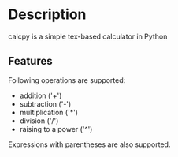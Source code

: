 # Description
calcpy is a simple tex-based calculator in Python
## Features
Following operations are supported:  
- addition ('+')  
- subtraction ('-')  
- multiplication ('*')  
- division ('/')  
- raising to a power ('^')  

Expressions with parentheses are also supported.
